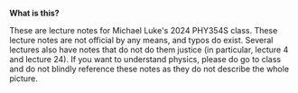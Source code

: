 **What is this?**

These are lecture notes for Michael Luke's 2024 PHY354S class. These lecture notes are not official by any means, and typos do exist. Several lectures also have notes that do not do them justice (in particular, lecture 4 and lecture 24). If you want to understand physics, please do go to class and do not blindly reference these notes as they do not describe the whole picture.
